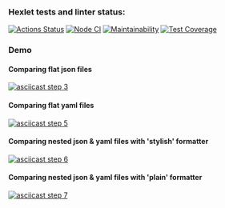 ### Hexlet tests and linter status:
[![Actions Status](https://github.com/Nadezhda-97/frontend-project-46/workflows/hexlet-check/badge.svg)](https://github.com/Nadezhda-97/frontend-project-46/actions)
[![Node CI](https://github.com/Nadezhda-97/frontend-project-46/actions/workflows/my-tests.yml/badge.svg)](https://github.com/Nadezhda-97/frontend-project-46/actions/workflows/my-tests.yml)
[![Maintainability](https://api.codeclimate.com/v1/badges/32cb0a6e0700956cbdef/maintainability)](https://codeclimate.com/github/Nadezhda-97/frontend-project-46/maintainability)
[![Test Coverage](https://api.codeclimate.com/v1/badges/32cb0a6e0700956cbdef/test_coverage)](https://codeclimate.com/github/Nadezhda-97/frontend-project-46/test_coverage)

### Demo

#### Comparing flat json files
[![asciicast step 3](https://asciinema.org/a/lbNNz4IfEAGDjQgZS8juzySaT.svg)](https://asciinema.org/a/lbNNz4IfEAGDjQgZS8juzySaT)

#### Comparing flat yaml files
[![asciicast step 5](https://asciinema.org/a/uXDzmh8oijb9yh9ztpdaiK5dc.svg)](https://asciinema.org/a/uXDzmh8oijb9yh9ztpdaiK5dc)

#### Comparing nested json & yaml files with 'stylish' formatter
[![asciicast step 6](https://asciinema.org/a/BeTrUi63gsNjsagiOMIxfngOx.svg)](https://asciinema.org/a/BeTrUi63gsNjsagiOMIxfngOx)

#### Comparing nested json & yaml files with 'plain' formatter
[![asciicast step 7](https://asciinema.org/a/wky0dVLJcEj8uuNjYaDLKZtnA.svg)](https://asciinema.org/a/wky0dVLJcEj8uuNjYaDLKZtnA)
